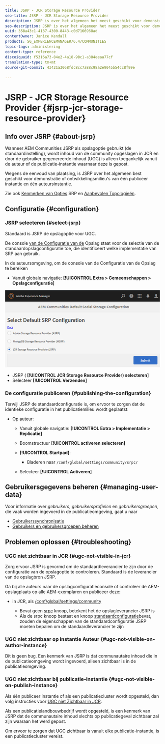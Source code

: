 ```yaml
---
title: JSRP - JCR Storage Resource Provider
seo-title: JSRP - JCR Storage Resource Provider
description: JSRP is over het algemeen het meest geschikt voor demonstratie- of ontwikkelomgevingen van één publicatie-instantie en één auteur-instantie
seo-description: JSRP is over het algemeen het meest geschikt voor demonstratie- of ontwikkelomgevingen van één publicatie-instantie en één auteur-instantie
uuid: 358a43c1-4137-4300-8443-c0d7166968ad
contentOwner: Janice Kendall
products: SG_EXPERIENCEMANAGER/6.4/COMMUNITIES
topic-tags: administering
content-type: reference
discoiquuid: f5316a73-84e2-4a18-98c1-a384eeaa77cf
translation-type: tm+mt
source-git-commit: 43421a3068fdc8cc7a88c98a2e9045b54cc8f99e

---
```



# JSRP - JCR Storage Resource Provider {#jsrp-jcr-storage-resource-provider}

## Info over JSRP {#about-jsrp}

Wanneer AEM Communities JSRP als opslagoptie gebruikt (de standaardinstelling), wordt inhoud van de community opgeslagen in JCR en door de gebruiker gegenereerde inhoud (UGC) is alleen toegankelijk vanuit de auteur of de publicatie-instantie waarnaar deze is gepost.

Wegens de eenvoud van plaatsing, is JSRP over het algemeen best geschikt voor demonstratie of ontwikkelingsmilieu&#39;s van één publiceer instantie en één auteursinstantie.

Zie ook [Kenmerken van Opties](working-with-srp.md#characteristics-of-srp-options) SRP en [Aanbevolen Topologieën](topologies.md).

## Configuratie {#configuration}

### JSRP selecteren {#select-jsrp}

Standaard is JSRP de opslagoptie voor UGC.

De console [van de Configuratie van de](srp-config.md) Opslag staat voor de selectie van de standaardopslagconfiguratie toe, die identificeert welke implementatie van SRP aan gebruik.

In de auteursomgeving, om de console van de Configuratie van de Opslag te bereiken

* Vanuit globale navigatie: **[!UICONTROL Extra > Gemeenschappen > Opslagconfiguratie]**

![chlimage_1-234](assets/chlimage_1-234.png)

* JSRP ( **[!UICONTROL JCR Storage Resource Provider) selecteren]**
* Selecteer **[!UICONTROL Verzenden]**

### De configuratie publiceren {#publishing-the-configuration}

Terwijl JSRP de standaardconfiguratie is, om ervoor te zorgen dat de identieke configuratie in het publicatiemilieu wordt geplaatst:

* Op auteur:

   * Vanuit globale navigatie: **[!UICONTROL Extra > Implementatie > Replicatie]**
   * Boomstructuur **[!UICONTROL activeren selecteren]**
   * **[!UICONTROL Startpad]**:

      * Bladeren naar `/conf/global/settings/community/srpc/`
   * Selecteer **[!UICONTROL Activeren]**


## Gebruikersgegevens beheren {#managing-user-data}

Voor informatie over *gebruikers*, *gebruikersprofielen* en *gebruikersgroepen*, die vaak worden ingevoerd in de publicatieomgeving, gaat u naar

* [Gebruikerssynchronisatie](sync.md)
* [Gebruikers en gebruikersgroepen beheren](users.md)

## Problemen oplossen {#troubleshooting}

### UGC niet zichtbaar in JCR {#ugc-not-visible-in-jcr}

Zorg ervoor JSRP is gevormd om de standaardleverancier te zijn door de configuratie van de opslagoptie te controleren. Standaard is de leverancier van de opslagbron JSRP.

Ga bij alle auteurs naar de opslagconfiguratieconsole of controleer de AEM-opslagplaats op alle AEM-exemplaren en publiceer deze:

* in JCR, als [/conf/global/settings/community](http://localhost:4502/crx/de/index.jsp#/conf/global/settings/community)

   * Bevat geen [srpc](http://localhost:4502/crx/de/index.jsp#/conf/global/settings/community/srpc) knoop, betekent het de opslagleverancier JSRP is
   * Als de srpc knoop bestaat en knoop [standaardconfiguratie](http://localhost:4502/crx/de/index.jsp#/conf/global/settings/community/srpc/defaultconfiguration)bevat, zouden de eigenschappen van de standaardconfiguratie JSRP moeten bepalen om de standaardleverancier te zijn

### UGC niet zichtbaar op instantie Auteur {#ugc-not-visible-on-author-instance}

Dit is geen bug. Een kenmerk van JSRP is dat communautaire inhoud die in de publicatieomgeving wordt ingevoerd, alleen zichtbaar is in de publicatieomgeving.

### UGC niet zichtbaar bij publicatie-instantie {#ugc-not-visible-on-publish-instance}

Als één publiceer instantie of als een publicatiecluster wordt opgesteld, dan volg instructies voor [UGC niet Zichtbaar in JCR](#ugc-not-visible-in-jcr).

Als een publicatielandbouwbedrijf wordt opgesteld, is een kenmerk van JSRP dat de communautaire inhoud slechts op publicatiegeval zichtbaar zal zijn waaraan het werd gepost.

Om ervoor te zorgen dat UGC zichtbaar is vanuit elke publicatie-instantie, is een publicatiecluster vereist.
